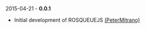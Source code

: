 2015-04-21 - **0.0.1**
 * Initial development of ROSQUEUEJS [(PeterMitrano)](https://github.com/PeterMitrano/)
